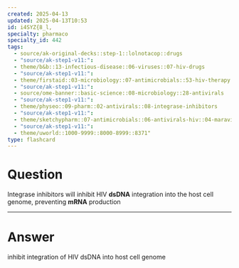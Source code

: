 ```yaml
---
created: 2025-04-13
updated: 2025-04-13T10:53
id: i4SYZ{8_l,
specialty: pharmaco
specialty_id: 442
tags:
  - source/ak-original-decks::step-1::lolnotacop::drugs
  - "source/ak-step1-v11:": 
  - theme/b&b::13-infectious-disease::06-viruses::07-hiv-drugs
  - "source/ak-step1-v11:": 
  - theme/firstaid::03-microbiology::07-antimicrobials::53-hiv-therapy
  - "source/ak-step1-v11:": 
  - source/ome-banner::basic-science::08-microbiology::28-antivirals
  - "source/ak-step1-v11:": 
  - theme/physeo::09-pharm::02-antivirals::08-integrase-inhibitors
  - "source/ak-step1-v11:": 
  - theme/sketchypharm::07-antimicrobials::06-antivirals-hiv::04-maraviroc,-fusion-inhibitors,-integrase-inhibitors
  - "source/ak-step1-v11:": 
  - theme/uworld::1000-9999::8000-8999::8371"
type: flashcard
---
```


# Question
Integrase inhibitors will inhibit HIV **dsDNA** integration into the host cell genome, preventing **mRNA** production

---

# Answer
inhibit integration of HIV dsDNA into host cell genome